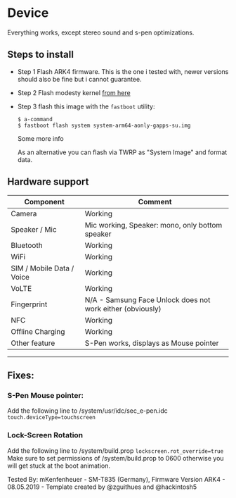 # Device

Everything works, except stereo sound and s-pen optimizations.

## Steps to install

* Step 1
Flash ARK4 firmware. This is the one i tested with, newer versions should also be fine but i cannot guarantee.
* Step 2
Flash modesty kernel [from here](https://forum.xda-developers.com/galaxy-tab-s4/development/kernel-modesty-0-99-4-t3856088)
* Step 3
flash this image with the `fastboot` utility:
    ```
    $ a-command
    $ fastboot flash system system-arm64-aonly-gapps-su.img
    ```
    Some more info

    As an alternative you can flash via TWRP as "System Image" and format data.

## Hardware support

| Component                 |      Comment                                              |
|---------------------------|-----------------------------------------------------------|
| Camera                    | Working                                                   |
| Speaker / Mic             | Mic working, Speaker: mono, only bottom speaker           |
| Bluetooth                 | Working                                                   |
| WiFi                      | Working                                                   |
| SIM / Mobile Data / Voice | Working                                                   |
| VoLTE                     | Working                                                   |
| Fingerprint               | N/A - Samsung Face Unlock does not work either (obviously)|
| NFC                       | Working                                                   |
| Offline Charging          | Working                                                   |
| Other feature             | S-Pen works, displays as Mouse pointer                    |
---

## Fixes:

### S-Pen Mouse pointer: 

Add the following line to /system/usr/idc/sec_e-pen.idc
`touch.deviceType=touchscreen`

### Lock-Screen Rotation

Add the following line to /system/build.prop
`lockscreen.rot_override=true`
Make sure to set permissions of /system/build.prop to 0600 otherwise you will get stuck at the boot animation.

Tested By: mKenfenheuer - SM-T835 (Germany), Firmware Version ARK4 - 08.05.2019 - Template created by @zguithues and @hackintosh5